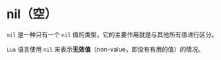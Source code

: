 # nil（空）

`nil` 是一种只有一个 `nil` 值的类型，它的主要作用就是与其他所有值进行区分。

`Lua` 语言使用 `nil` 来表示**无效值**（non-value，即没有有用的值）的情况。
